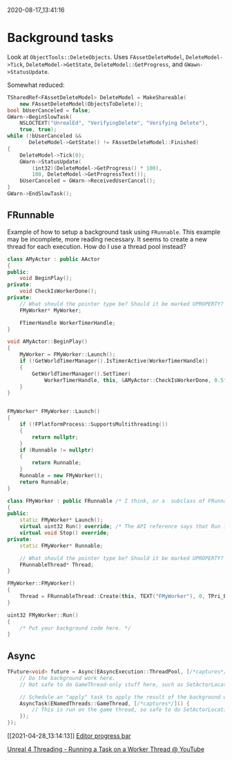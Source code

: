 2020-08-17_13:41:16

# Background tasks

Look at `ObjectTools::DeleteObjects`.
Uses `FAssetDeleteModel`, `DeleteModel->Tick`, `DeleteModel->GetState`, `DeleteModel::GetProgress`, and `GWawn->StatusUpdate`.

Somewhat reduced:
```c++
TSharedRef<FAssetDeleteModel> DeleteModel = MakeShareable(
    new FAssetDeleteModel(ObjectsToDelete));
bool bUserCanceled = false;
GWarn->BeginSlowTask(
    NSLOCTEXT("UnrealEd", "VerifyingDelete", "Verifying Delete"),
    true, true);
while (!bUserCanceled && 
       DeleteModel->GetState() != FAssetDeleteModel::Finished)
{
    DeleteModel->Tick(0);
    GWarn->StatusUpdate(
        (int32)(DeleteModel->GetProgress() * 100),
        100, DeleteModel->GetProgressText());
    bUserCanceled = GWarn->ReceivedUserCancel();
}
GWarn->EndSlowTask();
```

## FRunnable

Example of how to setup a background task using `FRunnable`.
This example may be incomplete, more reading necessary.
It seems to create a new thread for each execution. How do I use a thread pool instead?
```cpp
class AMyActor : public AActor
{
public:
    void BeginPlay();
private:
    void CheckIsWorkerDone();
private:
    // What should the pointer type be? Should it be marked UPROPERTY?
    FMyWorker* MyWorker;

    FTimerHandle WorkerTimerHandle;
}

void AMyActor::BeginPlay()
{
    MyWorker = FMyWorker::Launch();
    if (!GetWorldTimerManager().IsTimerActive(WorkerTimerHandle))
    {
        GetWorldTimerManager().SetTimer(
            WorkerTimerHandle, this, &AMyActor::CheckIsWorkerDone, 0.5f, true);
    }
}


FMyWorker* FMyWorker::Launch()
{
    if (!FPlatformProcess::SupportsMultithreading())
    {
        return nullptr;
    }
    if (Runnable != nullptr)
    {
        return Runnable;
    }
    Runnable = new FMyWorker(); 
    return Runnable;
}

class FMyWorker : public FRunnable /* I think, or a  subclass of FRunnable. */
{
public:
    static FMyWorker* Launch();
    virtual uint32 Run() override; /* The API reference says that Run isn't virtual. Odd. */
    virtual void Stop() override;
private:
    static FMyWorker* Runnable;

    // What should the pointer type be? Should it be marked UPROPERTY?
    FRunnableThread* Thread;
}

FMyWorker::FMyWorker()
{ 
    Thread = FRunnableThread::Create(this, TEXT("FMyWorker"), 0, TPri_BelowNormal);
}

uint32 FMyWorker::Run()
{
    /* Put your background code here. */
}
```


## Async

```cpp
TFuture<void> future = Async(EAsyncExecution::ThreadPool, [/*captures*/]() {
    // Do the background work here.
    // Not safe to do GameThread-only stuff here, such as SetActorLocation.

    // Schedule an "apply" task to apply the result of the background work onto any U-objects.
    AsyncTask(ENamedThreads::GameThread, [/*captures*/]() {
        // This is run on the game thread, so safe to do SetActorLocation and such.
    });
});
```

[[2021-04-28_13:14:13]] [Editor progress bar](./Editor%20progress%20bar.md)  


[Unreal 4 Threading - Running a Task on a Worker Thread @ YouTube](https://www.youtube.com/watch?v=1lBadANnJaw)  

